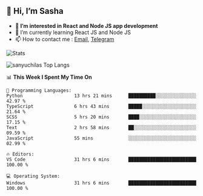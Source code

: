 ## 👋 Hi, I’m Sasha

- 👀 **I’m interested in React and Node JS app development** 
- 🌱 I’m currently learning React JS and Node JS
- 📫 How to contact me : [Email](mailto:sanyuchilas@gmail.com), [Telegram](https://t.me/sanyuchilas)

![Stats](https://github-readme-stats.vercel.app/api?username=sanyuchilas&show_icons=true&theme=react&hide=issues&count_private=true&layout=compact)

![sanyuchilas Top Langs](https://github-readme-stats.vercel.app/api/top-langs/?username=sanyuchilas&theme=react&hide_border=true&include_all_commits=true&count_private=true)

<!--START_SECTION:waka-->
📊 **This Week I Spent My Time On** 

```text
💬 Programming Languages: 
Python                   13 hrs 21 mins      ██████████░░░░░░░░░░░░░░░   42.97 % 
TypeScript               6 hrs 43 mins       █████░░░░░░░░░░░░░░░░░░░░   21.64 % 
SCSS                     5 hrs 20 mins       ████░░░░░░░░░░░░░░░░░░░░░   17.15 % 
Text                     2 hrs 58 mins       ██░░░░░░░░░░░░░░░░░░░░░░░   09.59 % 
JavaScript               55 mins             ░░░░░░░░░░░░░░░░░░░░░░░░░   02.99 % 

🔥 Editors: 
VS Code                  31 hrs 6 mins       █████████████████████████   100.00 % 

💻 Operating System: 
Windows                  31 hrs 6 mins       █████████████████████████   100.00 % 

```


<!--END_SECTION:waka-->
